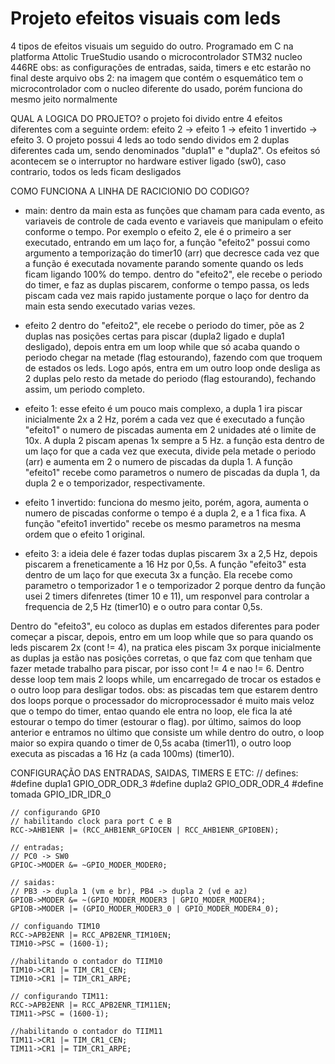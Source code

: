 # Projeto efeitos visuais com leds
 4 tipos de efeitos visuais um seguido do outro. Programado em C na platforma Attolic TrueStudio usando o microcontrolador STM32 nucleo 446RE
 obs: as configurações de entradas, saida, timers e etc estarão no final deste arquivo
 obs 2: na imagem que contém o esquemático tem o microcontrolador com o nucleo diferente do usado, porém funciona do mesmo jeito normalmente

 QUAL A LOGICA DO PROJETO?
o projeto foi divido entre 4 efeitos diferentes com a seguinte ordem: efeito 2 -> efeito 1 -> efeito 1 invertido -> efeito 3. O projeto possui 4 leds ao todo sendo dividos em 2 duplas diferentes cada um, sendo denominados "dupla1" e "dupla2". Os efeitos só acontecem se o interruptor no hardware estiver ligado (sw0), caso contrario, todos os leds ficam desligados

COMO FUNCIONA A LINHA DE RACICIONIO DO CODIGO?
- main:
  dentro da main esta as funções que chamam para cada evento, as variaveis de controle de cada evento e variaveis que manipulam o efeito conforme o tempo. Por exemplo o efeito 2, ele é o primeiro a ser executado, entrando em um laço for, a função "efeito2" possui como argumento a temporização do timer10 (arr) que decresce cada vez que a função é executada novamente parando somente quando os leds ficam ligando 100% do tempo.
dentro do "efeito2", ele recebe o periodo do timer, e faz as duplas piscarem, conforme o tempo passa, os leds piscam cada vez mais rapido justamente porque o laço for dentro da main esta sendo executado varias vezes.

- efeito 2
 dentro do "efeito2", ele recebe o periodo do timer, põe as 2 duplas nas posições certas para piscar (dupla2 ligado e dupla1 desligado), depois entra em um loop while que só acaba quando o periodo chegar na metade (flag estourando), fazendo com que troquem de estados os leds. Logo após, entra em um outro loop onde desliga as 2 duplas pelo resto da metade do periodo (flag estourando), fechando assim, um periodo completo.
 
- efeito 1:
  esse efeito é um pouco mais complexo, a dupla 1 ira piscar inicialmente 2x a 2 Hz, porém a cada vez que é executado a função "efeito1" o numero de piscadas aumenta em 2 unidades até o limite de 10x. A dupla 2 piscam apenas 1x sempre a 5 Hz.
a função esta dentro de um laço for que a cada vez que executa, divide pela metade o periodo (arr) e aumenta em 2 o numero de piscadas da dupla 1. A função "efeito1" recebe como parametros o numero de piscadas da dupla 1, da dupla 2 e o temporizador, respectivamente.

- efeito 1 invertido:
  funciona do mesmo jeito, porém, agora, aumenta o numero de piscadas conforme o tempo é a dupla 2, e a 1 fica fixa. A função "efeito1 invertido" recebe os mesmo parametros na mesma ordem que o efeito 1 original.

- efeito 3:
  a ideia dele é fazer todas duplas piscarem 3x a 2,5 Hz, depois piscarem a freneticamente a 16 Hz por 0,5s. A função "efeito3" esta dentro de um laço for que executa 3x a função. Ela recebe como parametro o temporizador 1 e o temporizador 2 porque dentro da função usei 2 timers difenretes (timer 10 e 11), um responvel para controlar a frequencia de 2,5 Hz (timer10) e o outro para contar 0,5s.
  
Dentro do "efeito3", eu coloco as duplas em estados diferentes para poder começar a piscar, depois, entro em um loop while que so para quando os leds piscarem 2x (cont != 4), na pratica eles piscam 3x porque inicialmente as duplas ja estão nas posições corretas, o que faz com que tenham que fazer metade trabalho para piscar, por isso cont != 4 e nao != 6. Dentro desse loop tem mais 2 loops while, um encarregado de trocar os estados e o outro loop para desligar todos.
  obs: as piscadas tem que estarem dentro dos loops porque o processador do microprocessador é muito mais veloz que o tempo do timer, entao quando ele entra no loop, ele fica la até estourar o tempo do timer (estourar o flag).
por último, saimos do loop anterior e entramos no último que consiste um while dentro do outro, o loop maior so expira quando o timer de 0,5s acaba (timer11), o outro loop executa as piscadas a 16 Hz (a cada 100ms) (timer10).

CONFIGURAÇÃO DAS ENTRADAS, SAIDAS, TIMERS E ETC:
 // defines:
	#define dupla1 GPIO_ODR_ODR_3
	#define dupla2 GPIO_ODR_ODR_4
	#define tomada GPIO_IDR_IDR_0

	// configurando GPIO
	// habilitando clock para port C e B
	RCC->AHB1ENR |= (RCC_AHB1ENR_GPIOCEN | RCC_AHB1ENR_GPIOBEN);

	// entradas;
	// PC0 -> SW0
	GPIOC->MODER &= ~GPIO_MODER_MODER0;

	// saidas:
	// PB3 -> dupla 1 (vm e br), PB4 -> dupla 2 (vd e az)
	GPIOB->MODER &= ~(GPIO_MODER_MODER3 | GPIO_MODER_MODER4);
	GPIOB->MODER |= (GPIO_MODER_MODER3_0 | GPIO_MODER_MODER4_0);

	// configuando TIM10
	RCC->APB2ENR |= RCC_APB2ENR_TIM10EN;
	TIM10->PSC = (1600-1);

	//habilitando o contador do TIIM10
	TIM10->CR1 |= TIM_CR1_CEN;
	TIM10->CR1 |= TIM_CR1_ARPE;

	// configurando TIM11:
	RCC->APB2ENR |= RCC_APB2ENR_TIM11EN;
	TIM11->PSC = (1600-1);

	//habilitando o contador do TIIM11
	TIM11->CR1 |= TIM_CR1_CEN;
	TIM11->CR1 |= TIM_CR1_ARPE;
